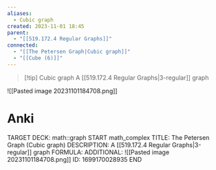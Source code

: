 ```yaml
---
aliases:
  - Cubic graph
created: 2023-11-01 18:45
parent:
  - "[[519.172.4 Regular Graphs]]"
connected:
  - "[[The Petersen Graph|Cubic graph]]"
  - "[[Cube (6)]]"
---
```


> [!tip] Cubic graph
> A [[519.172.4 Regular Graphs|3-regular]] graph

![[Pasted image 20231101184708.png]]

# Anki
TARGET DECK: math::graph
START
math_complex
TITLE: The Petersen Graph (Cubic graph)
DESCRIPTION: A [[519.172.4 Regular Graphs|3-regular]] graph
FORMULA: 
ADDITIONAL: ![[Pasted image 20231101184708.png]]
ID: 1699170028935
END











